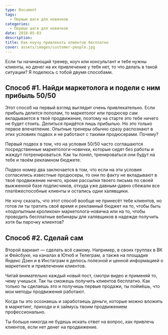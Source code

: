 ```yaml
---
type: Document
tags:
  - Первые шаги для новичков
categories:
  - Первые шаги для новичков
date: 2018-05-03
description: 
title: Как коучу привлекать клиентов бесплатно
cover: assets/images/customer-people.jpg	
---
```

Если ты начинающий тренер, коуч или консультант и тебе нужны клиенты, но денег на их привлечение у тебя нет, то что делать в такой ситуации? Я поделюсь с тобой двумя способами.

## Способ #1. Найди маркетолога и подели с ним прибыль 50/50

Этот способ на первый взгляд выглядит очень привлекательно. Если прибыль делится пополам, то маркетолог или продюсер сам вкладывается в твоё продвижение, поэтому на старте это тебе ничего не будет стоить. Делиться придётся лишь прибылью. Но это только первое впечатление. Опытные тренеры обычно сразу распознают в этих условиях подвох и не работают с такими продюсерами. Почему?

Первый подвох в том, что на условия 50/50 часто соглашаются посредственные маркетологи-новички, которые сидят без работы и жаждут потренироваться. Как ты понял, тренироваться они будут на тебе и твоём рекламном бюджете.

Подвох номер два заключается в том, что если на эти условия согласились известные продюсеры, то они по факту не вкладывают в твоё продвижение ничего, кроме рассылки твоего письма по своей выжженной базе подписчиков, откуда уже давным-давно сбежали все платёжеспособные клиенты и остались одни халявщики.

Не хочу сказать, что этот способ вообще не принесёт тебе клиентов, но готов ли ты тратить своё время и рекламный бюджет на то, чтобы быть «подопытным кроликом» маркетолога-новичка или на то, чтобы проводить бесплатные вебинары для халявщиков в надежде получить хотя бы парочку клиентов?

## Способ #2. Сделай сам

Второй вариант — сделать всё самому. Например, в своих группах в ВК и Фейсбуке, на каналах в Ютюб и Телеграм, а также на площадке Яндекс Дзен и в Инстаграм я делюсь полезной и ценной информацией о маркетинге и привлечении клиентов.

Читай внимательно каждый новый пост, смотри видео и применяй то, чему учишься. Так ты сможешь получить клиентов бесплатно. Как только ты сделаешь это и получишь первые продажи, ты поймёшь, что мои методы продвижения работают.

Когда ты это осознаешь и заработаешь деньги, которые можно вложить в маркетинг, приходи и я займусь твоим продвижением профессионально.

Ты больше никогда не будешь искать ответ на вопрос, как привлечь клиентов, если нет денег на продвижение.

